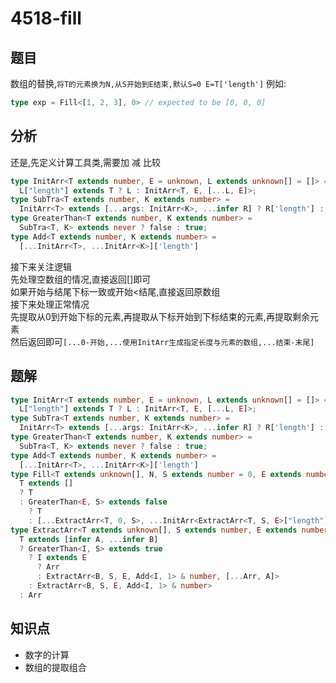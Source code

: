 # 4518-fill
## 题目
数组的替换,`将T的元素换为N,从S开始到E结束,默认S=0 E=T['length']`
例如:
```ts
type exp = Fill<[1, 2, 3], 0> // expected to be [0, 0, 0]
```
## 分析
还是,先定义计算工具类,需要加 减 比较 
```ts
type InitArr<T extends number, E = unknown, L extends unknown[] = []> =
  L["length"] extends T ? L : InitArr<T, E, [...L, E]>;
type SubTra<T extends number, K extends number> =
  InitArr<T> extends [...args: InitArr<K>, ...infer R] ? R['length'] : never;
type GreaterThan<T extends number, K extends number> =
  SubTra<T, K> extends never ? false : true;
type Add<T extends number, K extends number> =
  [...InitArr<T>, ...InitArr<K>]['length']
```
接下来关注逻辑  
先处理空数组的情况,直接返回[]即可  
如果开始与结尾下标一致或开始<结尾,直接返回原数组  
接下来处理正常情况  
先提取从0到开始下标的元素,再提取从下标开始到下标结束的元素,再提取剩余元素  
然后返回即可`[...0-开始,...使用InitArr生成指定长度与元素的数组,...结束-末尾]`
## 题解
```ts
type InitArr<T extends number, E = unknown, L extends unknown[] = []> =
  L["length"] extends T ? L : InitArr<T, E, [...L, E]>;
type SubTra<T extends number, K extends number> =
  InitArr<T> extends [...args: InitArr<K>, ...infer R] ? R['length'] : never;
type GreaterThan<T extends number, K extends number> =
  SubTra<T, K> extends never ? false : true;
type Add<T extends number, K extends number> =
  [...InitArr<T>, ...InitArr<K>]['length']
type Fill<T extends unknown[], N, S extends number = 0, E extends number = T["length"]> =
  T extends []
  ? T
  : GreaterThan<E, S> extends false
    ? T
    : [...ExtractArr<T, 0, S>, ...InitArr<ExtractArr<T, S, E>["length"], N>, ...ExtractArr<T, E, T["length"]>]
type ExtractArr<T extends unknown[], S extends number, E extends number, I extends number = 0, Arr extends unknown[] = []> =
  T extends [infer A, ...infer B]
  ? GreaterThan<I, S> extends true
    ? I extends E
      ? Arr
      : ExtractArr<B, S, E, Add<I, 1> & number, [...Arr, A]>
    : ExtractArr<B, S, E, Add<I, 1> & number>
  : Arr
```
## 知识点
- 数字的计算
- 数组的提取组合